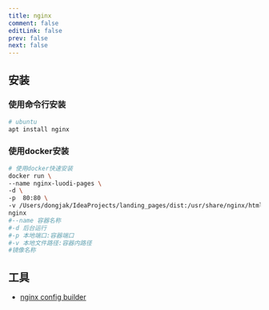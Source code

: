```yaml
---
title: nginx
comment: false
editLink: false
prev: false
next: false
---
```

## 安装

### 使用命令行安装
```bash
# ubuntu
apt install nginx
```

### 使用docker安装
```bash
# 使用docker快速安装
docker run \
--name nginx-luodi-pages \
-d \
-p  80:80 \
-v /Users/dongjak/IdeaProjects/landing_pages/dist:/usr/share/nginx/html \
nginx
#--name 容器名称 
#-d 后台运行 
#-p 本地端口:容器端口  
#-v 本地文件路径:容器内路径
#镜像名称
```

## 工具

- [nginx config builder](https://www.digitalocean.com/community/tools/nginx?global.app.lang=zhCN)
